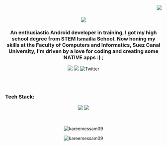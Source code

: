 <img align="right" src="https://visitor-badge.laobi.icu/badge?page_id=salesp07.salesp07" />

<h1 align="center">
    <img src="https://readme-typing-svg.herokuapp.com/?font=Righteous&size=35&center=true&vCenter=true&width=500&height=70&duration=2500&lines=Hi+There!+👋;+I'm+Kareem+Essam!;" />
</h1>

<h3 align="center">An enthusiastic Android developer in training, I got my high school degree from STEM Ismailia School. Now honing my skills at the Faculty of Computers and Informatics, Suez Canal University, I'm driven by a love for coding and creating some NATIVE apps :) ;
</h3>

<div align="center"> 
  <a href="mailto:kareemessam.me@gmail.com">
    <img src="https://img.shields.io/badge/Gmail-333333?style=for-the-badge&logo=gmail&logoColor=red" />
  </a>
  <a href="https://www.linkedin.com/in/kareem-essam-b48a56197/" target="_blank">
    <img src="https://img.shields.io/badge/LinkedIn-0077B5?style=for-the-badge&logo=linkedin&logoColor=white" target="_blank" />
  </a>
  <a href="https://twitter.com/KareemMenawi" target="_blank">
  <img src="https://img.shields.io/badge/Twitter-%231DA1F2?style=for-the-badge&logo=twitter&logoColor=white" alt="Twitter" />
</a>
  </a>
</div>

<br/><br/>

<h3 align="left">Tech Stack:</h3>

<div align="center">
    <img src="https://skillicons.dev/icons?i=kotlin,java,html,css,vscode,github,figma,git" />
    <img src="https://skillicons.dev/icons?i=nodejs,python,javascript,express,firebase,mongodb,mysql" /><br>
</div>
<br/><br/>
<p align="center">
  <img align="center" src="https://github-readme-stats.vercel.app/api/top-langs?username=kareemessam09&show_icons=true&locale=en&layout=compact&bg_color=000000&text_color=ffffff" alt="kareemessam09" />
</p>
<p align="center">
  <img align="center" src="https://github-readme-streak-stats.herokuapp.com/?user=kareemessam09&theme=dark" alt="kareemessam09" />
</p>

